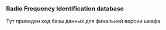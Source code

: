 ### Radio Frequency Identification database

Тут приведен код базы данных для финальной версии шкафа
